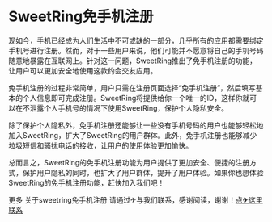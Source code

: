 # SweetRing免手机注册

现如今，手机已经成为人们生活中不可或缺的一部分，几乎所有的应用都需要绑定手机号进行注册。然而，对于一些用户来说，他们可能并不愿意将自己的手机号码随意地暴露在互联网上。针对这一问题，SweetRing推出了免手机注册的功能，让用户可以更加安全地使用这款约会交友应用。

免手机注册的过程非常简单，用户只需在注册页面选择“免手机注册”，然后填写基本的个人信息即可完成注册。SweetRing将提供给你一个唯一的ID，这样你就可以在不泄露个人手机号的情况下使用SweetRing，保护个人隐私安全。

除了保护个人隐私外，免手机注册还能够让一些没有手机号码的用户也能够轻松地加入SweetRing，扩大了SweetRing的用户群体。此外，免手机注册也能够减少垃圾短信和骚扰电话的接收，让用户的使用体验更加愉快。

总而言之，SweetRing的免手机注册功能为用户提供了更加安全、便捷的注册方式，保护用户隐私的同时，也扩大了用户群体，提升了用户体验。如果你也想体验SweetRing的免手机注册功能，赶快加入我们吧！

更多 关于sweetring免手机注册 请通过✈与我们联系，感谢阅读，谢谢！[点✈这里联系](https://sms.k02.cc)